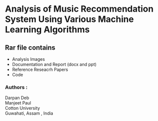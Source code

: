 # Analysis of Music Recommendation System Using Various Machine Learning Algorithms

## Rar file contains
- Analysis Images
- Documentation and Report (docx and ppt)
- Reference Reseacrh Papers
- Code



### Authors :
Darpan Deb\
Manjeet Paul\
Cotton University\
Guwahati, Assam , India
